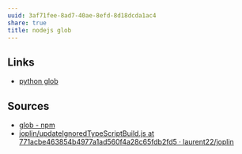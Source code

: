 ```yaml
---
uuid: 3af71fee-8ad7-40ae-8efd-8d18dcda1ac4
share: true
title: nodejs glob
---
```

## Links

* [python glob](/0492f7e1-1174-46ba-82ea-f3ef4d7c5421)

## Sources

* [glob - npm](https://www.npmjs.com/package/glob)
* [joplin/updateIgnoredTypeScriptBuild.js at 771acbe463854b4977a1ad560f4a28c65fdb2fd5 · laurent22/joplin](https://github.com/laurent22/joplin/blob/771acbe463854b4977a1ad560f4a28c65fdb2fd5/Tools/gulp/tasks/updateIgnoredTypeScriptBuild.js#L8)